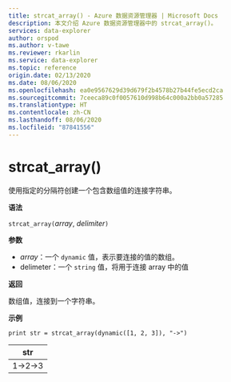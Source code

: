 ```yaml
---
title: strcat_array() - Azure 数据资源管理器 | Microsoft Docs
description: 本文介绍 Azure 数据资源管理器中的 strcat_array()。
services: data-explorer
author: orspod
ms.author: v-tawe
ms.reviewer: rkarlin
ms.service: data-explorer
ms.topic: reference
origin.date: 02/13/2020
ms.date: 08/06/2020
ms.openlocfilehash: ea0e9567629d39d679f2b4578b27b44fe5ecd2ca
ms.sourcegitcommit: 7ceeca89c0f0057610d998b64c000a2bb0a57285
ms.translationtype: HT
ms.contentlocale: zh-CN
ms.lasthandoff: 08/06/2020
ms.locfileid: "87841556"
---
```

# <a name="strcat_array"></a>strcat_array()

使用指定的分隔符创建一个包含数组值的连接字符串。
    
**语法**

`strcat_array(`*array*, *delimiter*`)`

**参数**

* *array*：一个 `dynamic` 值，表示要连接的值的数组。
* delimeter：一个 `string` 值，将用于连接 array 中的值

**返回**

数组值，连接到一个字符串。

**示例**
  
```kusto
print str = strcat_array(dynamic([1, 2, 3]), "->")
```

|str|
|---|
|1->2->3|
